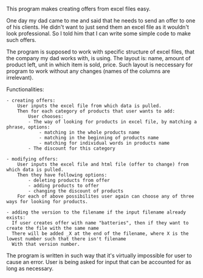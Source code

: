 This program makes creating offers from excel files easy.

One day my dad came to me and said that he needs to send an offer to one of his clients.
He didn't want to just send them an excel file as it wouldn't look professional.
So I told him that I can write some simple code to make such offers.

The program is supposed to work with specific structure of excel files, that the company my dad works with, is using.
The layout is: name, amount of product left, unit in which item is sold, price.
Such layout is neccessary for program to work without any changes (names of the columns are irrelevant).

Functionalities:

    - creating offers:
        User inputs the excel file from which data is pulled.
        Then for each category of products that user wants to add:
            User chooses:
            - The way of looking for products in excel file, by matching a phrase, options:
                - matching in the whole products name
                - matching in the beginning of products name
                - matching for individual words in products name
            - The discount for this category

    - modifying offers:
        User inputs the excel file and html file (offer to change) from which data is pulled.
        Then they have following options:
            - deleting products from offer
            - adding products to offer
            - changing the discount of products
        For each of above possibilites user again can choose any of three ways for looking for products.

    - adding the version to the filename if the input filename already exists:
      If user creates offer with name "batteries", then if they want to create the file with the same name
      There will be added _X at the end of the filename, where X is the lowest number such that there isn't filename
      With that version number.

The program is written in such way that it's virtually impossible for user to cause an error.
User is being asked for input that can be accounted for as long as necessary.
